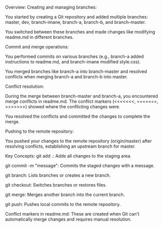 Overview:
Creating and managing branches:

You started by creating a Git repository and added multiple branches: master, dev, branch-imane, branch-a, branch-b, and branch-master.

You switched between these branches and made changes like modifying readme.md in different branches.

Commit and merge operations:

You performed commits on various branches (e.g., branch-a added instructions to readme.md, and branch-imane modified style.css).

You merged branches like branch-a into branch-master and resolved conflicts when merging branch-a and branch-b into master.

Conflict resolution:

During the merge between branch-master and branch-a, you encountered merge conflicts in readme.md. The conflict markers (<<<<<<<, =======, >>>>>>>) showed where the conflicting changes were.

You resolved the conflicts and committed the changes to complete the merge.

Pushing to the remote repository:

You pushed your changes to the remote repository (origin/master) after resolving conflicts, establishing an upstream branch for master.

Key Concepts:
git add .: Adds all changes to the staging area.

git commit -m "message": Commits the staged changes with a message.

git branch: Lists branches or creates a new branch.

git checkout: Switches branches or restores files.

git merge: Merges another branch into the current branch.

git push: Pushes local commits to the remote repository.

Conflict markers in readme.md: These are created when Git can't automatically merge changes and requires manual resolution.
